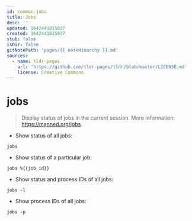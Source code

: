 ```yaml
---
id: common.jobs
title: Jobs
desc: ''
updated: 1642441815037
created: 1642441815037
stub: false
isDir: false
gitNotePath: 'pages/{{ noteHiearchy }}.md'
sources:
  - name: tldr-pages
    url: 'https://github.com/tldr-pages/tldr/blob/master/LICENSE.md'
    license: Creative Commons
---
```

# jobs

> Display status of jobs in the current session.
> More information: <https://manned.org/jobs>.

- Show status of all jobs:

`jobs`

- Show status of a particular job:

`jobs %{{job_id}}`

- Show status and process IDs of all jobs:

`jobs -l`

- Show process IDs of all jobs:

`jobs -p`

